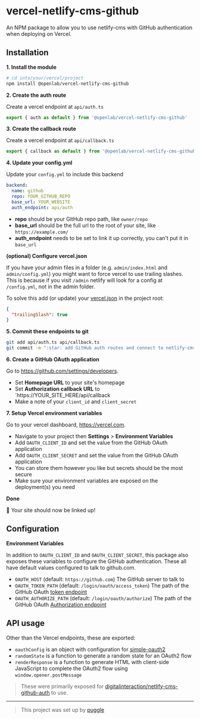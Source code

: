 # vercel-netlify-cms-github

An NPM package to allow you to use netlify-cms with GitHub authentication
when deploying on Vercel.

## Installation

**1. Install the module**

```bash
# cd into/your/vercel/project
npm install @openlab/vercel-netlify-cms-github
```

**2. Create the auth route**

Create a vercel endpoint at `api/auth.ts`

```ts
export { auth as default } from '@openlab/vercel-netlify-cms-github'
```

**3. Create the callback route**

Create a vercel endpoint at `api/callback.ts`

```ts
export { callback as default } from '@openlab/vercel-netlify-cms-github'
```

**4. Update your config.yml**

Update your `config.yml` to include this backend

```yaml
backend:
  name: github
  repo: YOUR_GITHUB_REPO
  base_url: YOUR_WEBSITE
  auth_endpoint: api/auth
```

- **repo** should be your GitHub repo path, like `owner/repo`
- **base_url** should be the full url to the root of your site, like `https://example.com/`
- **auth_endpoint** needs to be set to link it up correctly, you can't put it in `base_url`

**(optional) Configure vercel.json**

If you have your admin files in a folder (e.g. `admin/index.html` and `admin/config.yml`)
you might want to force vercel to use trailing slashes.
This is because if you visit `/admin` netlify will look for a config at `/config.yml`,
not in the admin folder.

To solve this add (or update) your [vercel.json](https://vercel.com/docs/configuration)
in the project root:

```json
{
  "trailingSlash": true
}
```

**5. Commit these endpoints to git**

```bash
git add api/auth.ts api/callback.ts
git commit -m ":star: add GitHub auth routes and connect to netlify-cms"
```

**6. Create a GitHub OAuth application**

Go to https://github.com/settings/developers.

- Set **Homepage URL** to your site's homepage
- Set **Authorization callback URL** to `https://YOUR_SITE_HERE/api/callback
- Make a note of your `client_id` and `client_secret`

**7. Setup Vercel environment variables**

Go to your vercel dashboard, https://vercel.com.

- Navigate to your project then **Settings** > **Environment Variables**
- Add `OAUTH_CLIENT_ID` and set the value from the GitHub OAuth application
- Add `OAUTH_CLIENT_SECRET` and set the value from the GitHub OAuth application
- You can store them however you like but secrets should be the most secure
- Make sure your environment variables are exposed on the deployment(s) you need

**Done**

🎉 Your site should now be linked up!

## Configuration

**Environment Variables**

In addition to `OAUTH_CLIENT_ID` and `OAUTH_CLIENT_SECRET`,
this package also exposes these variables to configure the GitHub authentication.
These all have default values configured to talk to github.com.

- `OAUTH_HOST` (default: `https://github.com`)
  The GitHub server to talk to
- `OAUTH_TOKEN_PATH` (default: `/login/oauth/access_token`)
  The path of the GitHub OAuth
  [token endpoint](https://datatracker.ietf.org/doc/html/rfc6749#section-3.2)
- `OAUTH_AUTHORIZE_PATH` (default: `/login/oauth/authorize`)
  The path of the GitHub OAuth
  [Authorization endpoint](https://datatracker.ietf.org/doc/html/rfc6749#section-3.1)

## API usage

Other than the Vercel endpoints, these are exported:

- `oauthConfig` is an object with configuration for [simple-oauth2](https://www.npmjs.com/package/simple-oauth2)
- `randomState` is a function to generate a random state for an OAuth2 flow
- `renderResponse` is a function to generate HTML with client-side JavaScript
  to complete the OAuth2 flow using `window.opener.postMessage`

> These were primarily exposed for
> [digitalinteraction/netlify-cms-github-auth](http://github.com/digitalinteraction/netlify-cms-github-auth)
> to use.

---

> This project was set up by [puggle](https://npm.im/puggle)
